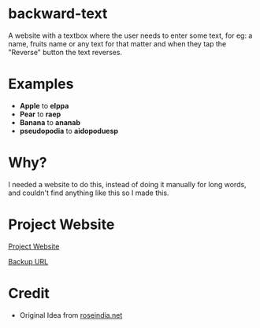 # backward-text

A website with a textbox where the user needs to enter some text, for eg: a name, fruits name or any text for that matter and when they tap the "Reverse" button the text reverses.

# Examples

- **Apple** to **elppa**
- **Pear** to **raep**
- **Banana** to **ananab**
- **pseudopodia** to **aidopoduesp**

# Why?

I needed a website to do this, instead of doing it manually for long words, and couldn't find anything like this so I made this.

# Project Website

[Project Website](https://backward-text.kendalldoescoding.gq)

[Backup URL](https://backward-text.netlify.app)

# Credit

- Original Idea from [roseindia.net](https://www.roseindia.net/javascript/javascriptexamples/javascript-reverse-text-string.shtml)
